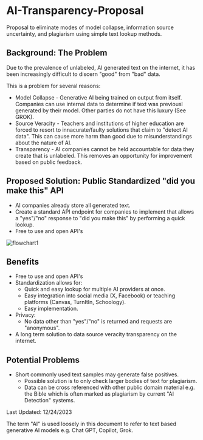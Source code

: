 # AI-Transparency-Proposal
Proposal to eliminate modes of model collapse, information source uncertainty, and plagiarism using simple text lookup methods. 

## Background: The Problem

Due to the prevalence of unlabeled, AI generated text on the internet, it has been increasingly difficult to discern "good" from "bad" data.

This is a problem for several reasons:
  * Model Collapse - Generative AI being trained on output from itself. Companies can use internal data to determine if text was previousl generated by their model. Other parties do not have this luxury (See GROK).
  * Source Veracity - Teachers and institutions of higher education are forced to resort to innacurate/faulty solutions that claim to "detect AI data". This can cause more harm than good due to misunderstandings about the nature of AI.
  * Transparency - AI companies cannot be held accountable for data they create that is unlabeled. This removes an opportunity for improvement based on public feedback.

## Proposed Solution: Public Standardized "did you make this" API
  * AI companies already store all generated text.
  * Create a standard API endpoint for companies to implement that allows a "yes"/"no" response to "did you make this" by performing a quick lookup.
  * Free to use and open API's

![flowchart1](https://github.com/Pololot64/AI-Transparency-Proposal/assets/31389383/b1ea0467-acb7-4381-9555-f54d939d93c7)

## Benefits
  * Free to use and open API's
  * Standardization allows for:
    * Quick and easy lookup for multiple AI providers at once.
    * Easy integration into social media (X, Facebook) or teaching platforms (Canvas, TurnItIn, Schoology).
    * Easy implementation.
  * Privacy:
    * No data other than "yes"/"no" is returned and requests are "anonymous".
  * A long term solution to data source veracity transparency on the internet.

## Potential Problems
  * Short commonly used text samples may generate false positives.
    * Possible solution is to only check larger bodies of text for plagiarism.
    * Data can be cross referenced with other public domain material e.g. the Bible which is often marked as plagiarism by current "AI Detection" systems.


Last Updated: 12/24/2023





The term "AI" is used loosely in this document to refer to text based generative AI models e.g. Chat GPT, Copilot, Grok.
